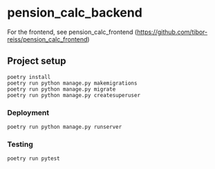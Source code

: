 # pension_calc_backend
For the frontend, see pension_calc_frontend (https://github.com/tibor-reiss/pension_calc_frontend)

## Project setup
```
poetry install
poetry run python manage.py makemigrations
poetry run python manage.py migrate
poetry run python manage.py createsuperuser
```

### Deployment
```
poetry run python manage.py runserver
```

### Testing
```
poetry run pytest
```

